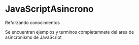 # JavaScriptAsincrono
Reforzando conocimientos

Se encuentran ejemplos y terminos completamnete del area de asincronismo de JavaScript
